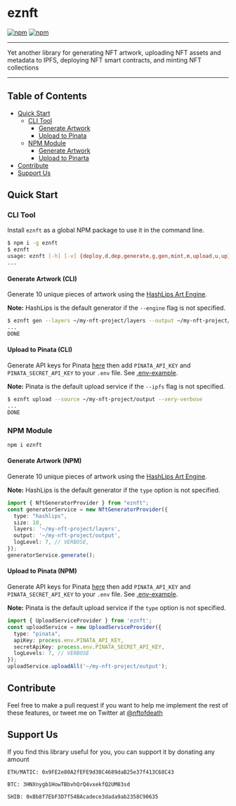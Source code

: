 # eznft

[![npm](https://img.shields.io/npm/dm/eznft.svg?maxAge=600)](https://www.npmjs.com/package/eznft)
[![npm](https://img.shields.io/npm/l/eznft.svg?maxAge=600)](https://github.com/noodleofdeath/eznft/blob/main/LICENSE)

---

Yet another library for generating NFT artwork, uploading NFT assets and metadata to IPFS, deploying NFT smart contracts, and minting NFT collections

---

## Table of Contents

- [Quick Start](#quick-start)
  - [CLI Tool](#cli-tool)
    - [Generate Artwork](#generate-artwork-cli)
    - [Upload to Pinata](#upload-to-pinata-cli)
  - [NPM Module](#npm-module)
    - [Generate Artwork](#generate-artwork-npm)
    - [Upload to Pinarta](#upload-to-pinata-npm)
- [Contribute](#contribute)
- [Support Us](#support-us)

## Quick Start

### CLI Tool

Install `eznft` as a global NPM package to use it in the command line.

```bash
$ npm i -g eznft
$ eznft
usage: eznft [-h] [-v] {deploy,d,dep,generate,g,gen,mint,m,upload,u,up} ...
...
```

#### Generate Artwork (CLI)

Generate 10 unique pieces of artwork using the [HashLips Art Engine](https://github.com/HashLips/hashlips_art_engine).

__Note:__ HashLips is the default generator if the `--engine` flag is not specified.

```bash
$ eznft gen --layers ~/my-nft-project/layers --output ~/my-nft-project/output --size 10 --very-verbose
...
DONE
```

#### Upload to Pinata (CLI)

Generate API keys for Pinata [here](https://app.pinata.cloud/keys) then
add `PINATA_API_KEY` and `PINATA_SECRET_API_KEY` to your `.env` file. See [.env-example](.env-example).

__Note:__ Pinata is the default upload service if the `--ipfs` flag is not specified.

```bash
$ eznft upload --source ~/my-nft-project/output --very-verbose
...
DONE
```

### NPM Module

```bash
npm i eznft
```

#### Generate Artwork (NPM)

Generate 10 unique pieces of artwork using the [HashLips Art Engine](https://github.com/HashLips/hashlips_art_engine).

__Note:__ HashLips is the default generator if the `type` option is not specified.

```typescript
import { NftGeneratorProvider } from "eznft";
const generatorService = new NftGeneratorProvider({
  type: "hashlips",
  size: 10,
  layers: '~/my-nft-project/layers',
  output: '~/my-nft-project/output',
  logLevel: 7, // VERBOSE,
});
generatorService.generate();
```

#### Upload to Pinata (NPM)

Generate API keys for Pinata [here](https://app.pinata.cloud/keys) then
add `PINATA_API_KEY` and `PINATA_SECRET_API_KEY` to your `.env` file. See [.env-example](.env-example).

__Note:__ Pinata is the default upload service if the `type` option is not specified.

```typescript
import { UploadServiceProvider } from 'eznft';
const uploadService = new UploadServiceProvider({
  type: "pinata",
  apiKey: process.env.PINATA_API_KEY,
  secretApiKey: process.env.PINATA_SECRET_API_KEY,
  logLevels: 7, // VERBOSE
});
uploadService.uploadAll('~/my-nft-project/output');
```

## Contribute

Feel free to make a pull request if you want to help me implement the rest of these features,
or tweet me on Twitter at [@nftofdeath](https://twitter.com/nftofdeath)

## Support Us

If you find this library useful for you, you can support it by donating any amount

`ETH/MATIC: 0x9FE2e80A2fEFE9d38C4689daB25e37f413C68C43`

`BTC: 3HNXnygb1HowTBbvhQrQ4vxekfQ2UM83sd`

`SHIB: 0xBb8f7EbF3D7f54BAcadece3dada9ab2358C90635`

